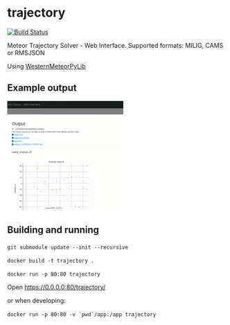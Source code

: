 # trajectory
[![Build Status](https://travis-ci.com/rickybassom/trajectory.svg?token=1Qmp7ACzet4TDsEVzALn&branch=master)](https://travis-ci.com/rickybassom/trajectory)

Meteor Trajectory Solver - Web Interface. Supported formats: MILIG, CAMS or RMSJSON 

Using [WesternMeteorPyLib](https://github.com/wmpg/WesternMeteorPyLib)

## Example output
![Screen](example_output.gif)

## Building and running

`git submodule update --init --recursive`

`docker build -t trajectory .`

`docker run -p 80:80 trajectory`

Open https://0.0.0.0:80/trajectory/

or when developing:

``docker run -p 80:80 -v `pwd`/app:/app trajectory``
